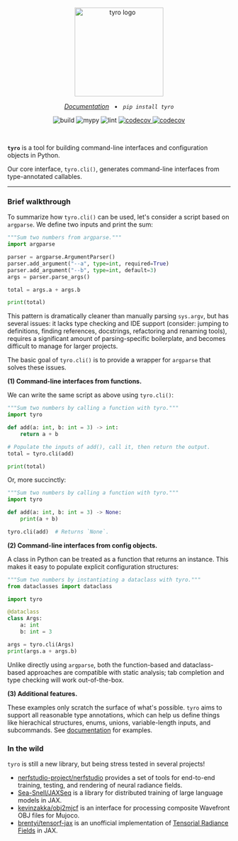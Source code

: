 <br />
<p align="center">
    <!--
    Note that this README will be used for both GitHub and PyPI.
    We therefore:
    - Keep all image URLs absolute.
    - In the GitHub action we use for publishing, strip some HTML tags that aren't supported by PyPI.
    -->
        <img alt="tyro logo" src="https://brentyi.github.io/tyro/_static/logo-light.svg" width="200px" />

</p>

<p align="center">
    <em><a href="https://brentyi.github.io/tyro">Documentation</a></em>
    &nbsp;&nbsp;&bull;&nbsp;&nbsp;
    <em><code>pip install tyro</code></em>
</p>

<p align="center">
    <img alt="build" src="https://github.com/brentyi/tyro/workflows/build/badge.svg" />
    <img alt="mypy" src="https://github.com/brentyi/tyro/workflows/mypy/badge.svg?branch=main" />
    <img alt="lint" src="https://github.com/brentyi/tyro/workflows/lint/badge.svg" />
    <a href="https://codecov.io/gh/brentyi/tyro">
        <img alt="codecov" src="https://codecov.io/gh/brentyi/tyro/branch/main/graph/badge.svg" />
    </a>
    <a href="https://pypi.org/project/tyro/">
        <img alt="codecov" src="https://img.shields.io/pypi/pyversions/tyro" />
    </a>
</p>

<br />

<strong><code>tyro</code></strong> is a tool for building command-line
interfaces and configuration objects in Python.

Our core interface, `tyro.cli()`, generates command-line interfaces from
type-annotated callables.

---

### Brief walkthrough

To summarize how `tyro.cli()` can be used, let's consider a script based on
`argparse`. We define two inputs and print the sum:

```python
"""Sum two numbers from argparse."""
import argparse

parser = argparse.ArgumentParser()
parser.add_argument("--a", type=int, required=True)
parser.add_argument("--b", type=int, default=3)
args = parser.parse_args()

total = args.a + args.b

print(total)
```

This pattern is dramatically cleaner than manually parsing `sys.argv`, but has
several issues: it lacks type checking and IDE support (consider: jumping to
definitions, finding references, docstrings, refactoring and renaming tools),
requires a significant amount of parsing-specific boilerplate, and becomes
difficult to manage for larger projects.

The basic goal of `tyro.cli()` is to provide a wrapper for `argparse` that
solves these issues.

**(1) Command-line interfaces from functions.**

We can write the same script as above using `tyro.cli()`:

```python
"""Sum two numbers by calling a function with tyro."""
import tyro

def add(a: int, b: int = 3) -> int:
    return a + b

# Populate the inputs of add(), call it, then return the output.
total = tyro.cli(add)

print(total)
```

Or, more succinctly:

```python
"""Sum two numbers by calling a function with tyro."""
import tyro

def add(a: int, b: int = 3) -> None:
    print(a + b)

tyro.cli(add)  # Returns `None`.
```

**(2) Command-line interfaces from config objects.**

A class in Python can be treated as a function that returns an instance. This
makes it easy to populate explicit configuration structures:

```python
"""Sum two numbers by instantiating a dataclass with tyro."""
from dataclasses import dataclass

import tyro

@dataclass
class Args:
    a: int
    b: int = 3

args = tyro.cli(Args)
print(args.a + args.b)
```

Unlike directly using `argparse`, both the function-based and dataclass-based
approaches are compatible with static analysis; tab completion and type checking
will work out-of-the-box.

**(3) Additional features.**

These examples only scratch the surface of what's possible. `tyro` aims to
support all reasonable type annotations, which can help us define things like
hierachical structures, enums, unions, variable-length inputs, and subcommands.
See [documentation](https://brentyi.github.io/tyro) for examples.

### In the wild

`tyro` is still a new library, but being stress tested in several projects!

- [nerfstudio-project/nerfstudio](https://github.com/nerfstudio-project/nerfstudio/)
  provides a set of tools for end-to-end training, testing, and rendering of
  neural radiance fields.
- [Sea-Snell/JAXSeq](https://github.com/Sea-Snell/JAXSeq/) is a library for
  distributed training of large language models in JAX.
- [kevinzakka/obj2mjcf](https://github.com/kevinzakka/obj2mjcf) is an interface
  for processing composite Wavefront OBJ files for Mujoco.
- [brentyi/tensorf-jax](https://github.com/brentyi/tensorf-jax/) is an
  unofficial implementation of
  [Tensorial Radiance Fields](https://apchenstu.github.io/TensoRF/) in JAX.
